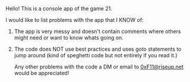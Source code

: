 Hello! This is a console app of the game 21.

I would like to list problems with the app that I KNOW of:


1. The app is very messy and doesn't contain comments where others might need or want to know whats going on.
2. The code does NOT use best practices and uses goto statements to jump around (kind of speghetti code but not entirely if you read it.)

   Any other problems with the code a DM or email to 0xF11@riseup.net would be appreciated! 
